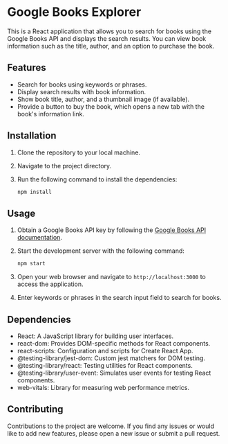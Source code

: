 # Google Books Explorer

This is a React application that allows you to search for books using the Google Books API and displays the search results. You can view book information such as the title, author, and an option to purchase the book.

## Features

- Search for books using keywords or phrases.
- Display search results with book information.
- Show book title, author, and a thumbnail image (if available).
- Provide a button to buy the book, which opens a new tab with the book's information link.

## Installation

1. Clone the repository to your local machine.
2. Navigate to the project directory.
3. Run the following command to install the dependencies:

   ```bash
   npm install
   ```

## Usage

1. Obtain a Google Books API key by following the [Google Books API documentation](https://developers.google.com/books/docs/overview).

2. Start the development server with the following command:

   ```bash
   npm start
   ```

3. Open your web browser and navigate to `http://localhost:3000` to access the application.
4. Enter keywords or phrases in the search input field to search for books.

## Dependencies

- React: A JavaScript library for building user interfaces.
- react-dom: Provides DOM-specific methods for React components.
- react-scripts: Configuration and scripts for Create React App.
- @testing-library/jest-dom: Custom jest matchers for DOM testing.
- @testing-library/react: Testing utilities for React components.
- @testing-library/user-event: Simulates user events for testing React components.
- web-vitals: Library for measuring web performance metrics.

## Contributing

Contributions to the project are welcome. If you find any issues or would like to add new features, please open a new issue or submit a pull request.


